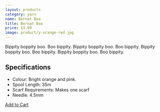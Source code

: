 ```yaml
---
layout: products
category: yarn
name: Bernat Boa
title: Bernat Boa
price: $3.99
image: product/y-orange-red.jpg
---
```


Bippity boppity boo. Boo bippity. Bippity boppity boo. Boo bippity. Bippity boppity boo. Boo bippity. Bippity boppity boo. Boo bippity.

## Specifications

- Colour: Bright orange and pink.
- Spool Length: 35m
- Scarf Requirements: Makes one scarf
- Needle: 4.5mm

<a class="btn-alt milli" href="{{site.baseurl}}/cart/">Add to Cart</a>